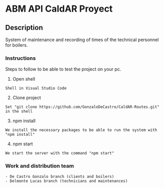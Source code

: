 # ABM API CaldAR Proyect

## Description

System of maintenance and recording of times of the technical personnel for boilers.

### Instructions

Steps to follow to be able to test the project on your pc.

1. Open shell

```
Shell in Visual Studio Code
```

2. Clone project

```
Set "git clone https://github.com/GonzaloDeCastro/CaldAR-Routes.git" in the shell
```

3. npm install

```
We install the necessary packages to be able to run the system with "npm install"
```

4. npm start

```
We start the server with the command "npm start"
```

### Work and distribution team

```
- De Castro Gonzalo branch (clients and boilers)
- Delmonte Lucas branch (technicians and maintenances)
```
